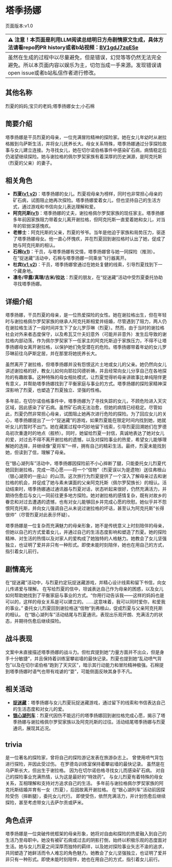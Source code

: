 # 塔季扬娜
页面版本:v1.0
 

| :warning: 注意！本页面是利用LLM阅读总结明日方舟剧情原文生成，具体方法请看repo的PR history或者b站视频：[BV1gdJ7zqESe](https://www.bilibili.com/video/BV1gdJ7zqESe/)         |
|:----------------------------|
| 虽然在生成的过程中以尽量避免，但是错误，幻觉等等仍然无法完全避免。所以本页面内容以娱乐为主，切勿当成一手来源。发现错误请open issue或者b站私信作者进行修改。|



## 其他名称
烈夏的妈妈;宝贝的老妈;塔季扬娜女士;小石棉
## 简要介绍
塔季扬娜是干员烈夏的母亲，一位充满冒险精神的探险家。她在女儿年幼时从谢拉格搬到乌萨斯生活，并将女儿抚养长大。母女关系特殊，塔季扬娜通过分享探险故事与女儿建立连接。为寻找女儿，她在切尔诺伯格事件中感染矿石病，病情稳定后仍渴望继续探险。她与谢拉格的佩尔罗契家族有着深厚的历史渊源，是阿克托斯（烈夏的父亲）的妻子。
## 相关角色
-   **烈夏([v1](char_194_leto.md),[v2](../char_v3/char_194_leto.md))**：塔季扬娜的女儿。烈夏视母亲为榜样，同时也非常担心母亲的矿石病，试图阻止她再次探险。塔季扬娜爱着女儿，但也坚持自己的生活方式，通过游戏和书信向女儿表达理解和爱。
-   **阿克托斯([v1](extended_char_a_ke_tuo_si.md))**：塔季扬娜的丈夫，谢拉格佩尔罗契家族的现任家主。塔季扬娜多年前因家族阻力带着女儿离开谢拉格，但阿克托斯一直爱着她和女儿，对当年的软弱深感愧疚。
-   **老修士**：阿克托斯的父亲，烈夏的爷爷。当年是他迫于家族和局势压力，驱逐了塔季扬娜母女。他一直心怀愧疚，并在烈夏回到谢拉格时认出了她，促成了她与阿克托斯的相认。
-   **石棉([v1](char_378_asbest.md))**：干员，与塔季扬娜有交情，塔季扬娜曾与她一同探险（推测）。在“捉迷藏”活动中，石棉与塔季扬娜一同乘坐飞行器离开。
-   **杜宾([v1](char_130_doberm.md),[v2](../char_v3/char_130_doberm.md))**：干员，塔季扬娜曾通过在她处复健的线索，引导烈夏找到下一个藏身地。
-   **凛冬/早露/真理/古米/拉达**：烈夏的朋友，在“捉迷藏”活动中受烈夏委托协助寻找塔季扬娜。
## 详细介绍
塔季扬娜，干员烈夏的母亲，是一位热爱探险的女性。她在谢拉格出生，但在年轻时与谢拉格佩尔罗契家族的继承人阿克托斯相爱并结婚，尽管遇到了阻力，两人仍在谢拉格生活了一段时间并生下了女儿罗莎琳（烈夏）。然而，由于当时的谢拉格社会对外来者态度保守，以及希瓦艾什夫妇意外（可能并非意外）发生后导致的谢拉格内部动荡，作为佩尔罗契家下一任家主的阿克托斯迫于家族压力，不得不让塔季扬娜母女离开谢拉格，以保护她们免受潜在的危险。塔季扬娜带着年幼的女儿罗莎琳前往乌萨斯定居，并在那里将她抚养长大。

虽然离开了谢拉格，但塔季扬娜并没有怨恨这片土地或女儿的父亲。她仍然向女儿讲述谢拉格的好，教女儿如何向耶拉冈德祈祷，并且经常向女儿分享自己在各地探险的有趣故事。这种特殊的母女相处模式，让烈夏觉得听母亲讲故事比单纯陪伴更有意义，并帮助塔季扬娜找到了平衡家庭与事业的方式。塔季扬娜的探险家精神深深影响了烈夏，也塑造了烈夏独立、坚强的性格。

多年前，在切尔诺伯格事件中，塔季扬娜为了寻找失踪的女儿，不顾危险进入天灾区域，因此感染了矿石病。虽然矿石病无法治愈，但她的病情已经稳定。尽管如此，烈夏仍然非常担心母亲，试图阻止她再次进行危险的探险。为了回应女儿的关心，塔季扬娜提出了一个“捉迷藏”的游戏，如果烈夏能在限定时间内找到她，她就听女儿的暂时不出门。她在藏匿过程中巧妙地留下线索，引导烈夏回溯她们在罗德岛初次重逢时的地点（舰桥）。同时，她留给烈夏一封信，真诚地表达了她对女儿的爱，对过去不得不离开谢拉格的遗憾，以及对探险事业的热爱，希望女儿能够理解她的选择，并继续像“夏将军”一样，拥有自己的精彩生活。最终，烈夏未能找到她，但读到了信，理解了母亲。

在“银心湖列车”活动中，塔季扬娜因探险前不小心摔断了腿，只能委托女儿烈夏代她回到谢拉格，完成一项心愿——将一个“信物”（烈夏误以为是遗物）送往弗根山（银心湖旁的一座山）的山顶。这次旅行为烈夏提供了一个深入了解母亲过去和谢拉格的机会，并促成了她与素未谋面的父亲阿克托斯（佩尔罗契族长）的相认。活动结束时，塔季扬娜通过通讯器与烈夏对话，状态听起来很好，仍然充满活力，并期待伤愈后与女儿一同前往更多地方探险。她对谢拉格的感情复杂，既有对故乡的眷恋和对过去遭遇的遗憾，也有对女儿能够回乡并完成心愿的欣慰。她似乎并不怨恨阿克托斯，并向女儿强调自己从未说过谢拉格的坏话，甚至认为阿克托斯“长得很帅”（尽管烈夏对此表示怀疑）。

塔季扬娜是一位复杂而充满魅力的母亲形象，她不是传统意义上时刻陪伴的母亲，但她以自己的方式爱着女儿，并通过自己的生活态度影响和塑造了烈夏。她的探险精神、对生活的热情以及对家人的爱构成了她独特的人格魅力。她教会了女儿坚强独立，也证明了爱并非只有一种形式。即使未能时刻陪伴，她也在用自己的方式，指引着女儿前行。
## 剧情高光
在“捉迷藏”活动中，与烈夏约定玩捉迷藏游戏，并精心设计线索和留下书信，向女儿传递爱与理解。
在写给烈夏的信中，坦诚表达自己作为母亲的困惑，以及女儿如何帮助她找到了平衡家庭与事业的方式。“你用行动告诉我——这样的妈妈也是可以的，这样的母女关系是可以建立的。......这意味着，我可以同时爱你，和爱我的事业。”
委托女儿烈夏回到谢拉格送“信物”到弗根山，促成烈夏与父亲阿克托斯的相认。
在“银心湖列车”活动结尾与烈夏通讯，表现出乐观开朗、充满活力的状态，并期待伤愈后继续探险。
## 战斗表现
文案中未直接描述塔季扬娜的战斗力。但杜宾提到她“力量方面并不出众，但是身手十分敏捷”，并且保持着训练室攀岩墙的最快记录。烈夏也提到她“乱动喷气背包”以及在切尔诺伯格“跑到了天灾区”，暗示其行动能力和冒险精神极强。石棉提到塔季扬娜时语气也带有戏谑的“耍”，可能侧面反映其身手不凡。
## 相关活动
-   **[捉迷藏](../stories/story_leto_set_1.md)**：塔季扬娜与女儿烈夏玩捉迷藏游戏，通过留下的线索和书信表达自己的生活态度和对女儿的爱。
-   **[银心湖列车](../stories/act30side.md)**：烈夏代因伤不能远行的塔季扬娜回到谢拉格完成心愿，揭示了塔季扬娜与谢拉格佩尔罗契家族以及阿克托斯的过往。活动结尾塔季扬娜与烈夏通讯，展现其近况。
## trivia
是一位著名的探险家，曾将自己的探险游记发表在旅游杂志上。
曾使用喷气背包进行探险，并因此受过伤。
在罗德岛训练室保持着攀岩墙的最快记录。
虽然是在乌萨斯长大，但出生于谢拉格。
因为在切尔诺伯格寻找女儿而感染矿石病。
对自己的探险事业充满热情，认为这是最好的“特效药”。
与女儿烈夏有着特殊的母女关系，互相理解和支持对方追求自己的生活。
多年前与谢拉格佩尔罗契家族的阿克托斯结婚并育有一女（烈夏），后因故离开谢拉格。
在“银心湖列车”活动前因探险受伤（摔断腿），委托女儿代行。
即使受伤，依然充满活力，并计划伤愈后继续探险，甚至考虑带女儿去萨尔贡或萨米。
## 角色点评
塔季扬娜是一位突破传统框架的母亲形象，她将对自由和探险的热爱融入到自己的生活乃至母职中。她没有被矿石病或过去的阴影打倒，始终以积极乐观的态度面对生活。她与女儿烈夏之间深厚而独特的羁绊，以及她对探险事业矢志不渝的追求，共同塑造了她鲜活而令人难忘的角色魅力。她教会了女儿坚强独立，也证明了爱并非只有一种形式。即使未能时刻陪伴，她也在用自己的方式，指引着女儿前行。